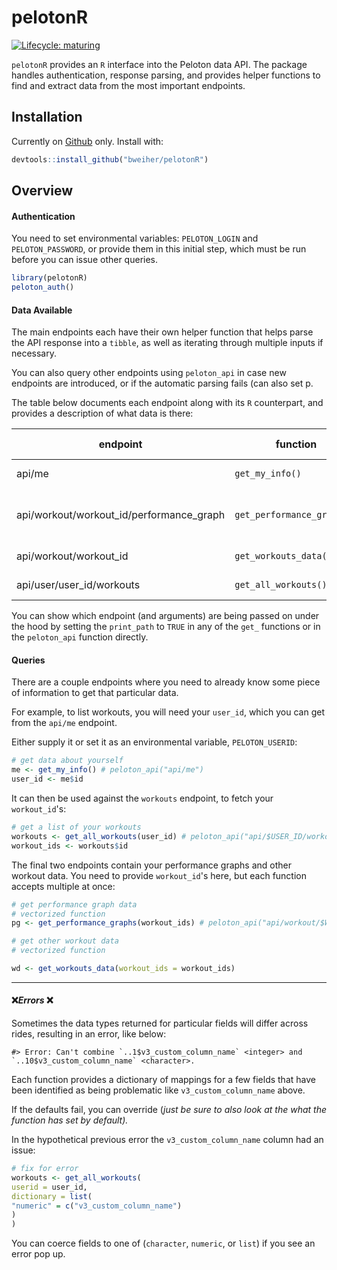 # pelotonR

<!-- badges: start -->

[![Lifecycle: maturing](https://img.shields.io/badge/lifecycle-maturing-blue.svg)](https://www.tidyverse.org/lifecycle/#maturing)

<!-- badges: end -->

`pelotonR` provides an `R` interface into the Peloton data API. The package handles authentication, response parsing, and provides helper functions to find and extract data from the most important endpoints.

## Installation

Currently on [Github](https://github.com/bweiher/pelotonR) only. Install with:

``` r
devtools::install_github("bweiher/pelotonR")
```

## Overview

#### **Authentication**

You need to set environmental variables: `PELOTON_LOGIN` and `PELOTON_PASSWORD`, or provide them in this initial step, which must be run before you can issue other queries.

``` r
library(pelotonR)
peloton_auth()
```

#### Data Available

The main endpoints each have their own helper function that helps parse the API response into a `tibble`, as well as iterating through multiple inputs if necessary.

You can also query other endpoints using `peloton_api` in case new endpoints are introduced, or if the automatic parsing fails (can also set p.

The table below documents each endpoint along with its `R` counterpart, and provides a description of what data is there:

| endpoint                                 | function                   | endpoint description                     |
|------------------------------------------|----------------------------|------------------------------------------|
| api/me                                   | `get_my_info()`            | info about you                           |
| api/workout/workout_id/performance_graph | `get_performance_graphs()` | time series metrics for individual rides |
| api/workout/workout_id                   | `get_workouts_data()`      | data about rides                         |
| api/user/user_id/workouts                | `get_all_workouts()`       | lists **n** workouts                     |

You can show which endpoint (and arguments) are being passed on under the hood by setting the `print_path` to `TRUE` in any of the `get_` functions or in the `peloton_api` function directly.

#### Queries

There are a couple endpoints where you need to already know some piece of information to get that particular data.

For example, to list workouts, you will need your `user_id`, which you can get from the `api/me` endpoint.

Either supply it or set it as an environmental variable, `PELOTON_USERID`:

``` r
# get data about yourself
me <- get_my_info() # peloton_api("api/me")
user_id <- me$id
```

It can then be used against the `workouts` endpoint, to fetch your `workout_id`'s:

``` r
# get a list of your workouts
workouts <- get_all_workouts(user_id) # peloton_api("api/$USER_ID/workouts")
workout_ids <- workouts$id
```

The final two endpoints contain your performance graphs and other workout data. You need to provide `workout_id`'s here, but each function accepts multiple at once:

``` r
# get performance graph data
# vectorized function
pg <- get_performance_graphs(workout_ids) # peloton_api("api/workout/$WORKOUT_ID/performance_graph")

# get other workout data
# vectorized function

wd <- get_workouts_data(workout_ids = workout_ids)
```

------------------------------------------------------------------------

#### :x:***Errors*** :x:

Sometimes the data types returned for particular fields will differ across rides, resulting in an error, like below:

    #> Error: Can't combine `..1$v3_custom_column_name` <integer> and `..10$v3_custom_column_name` <character>.

Each function provides a dictionary of mappings for a few fields that have been identified as being problematic like `v3_custom_column_name` above.

If the defaults fail, you can override (*just be sure to also look at the what the function has set by default).*

In the hypothetical previous error the `v3_custom_column_name` column had an issue:

``` r
# fix for error 
workouts <- get_all_workouts(
userid = user_id,
dictionary = list(
"numeric" = c("v3_custom_column_name")
)
)
```

You can coerce fields to one of (`character`, `numeric`, or `list`) if you see an error pop up.
